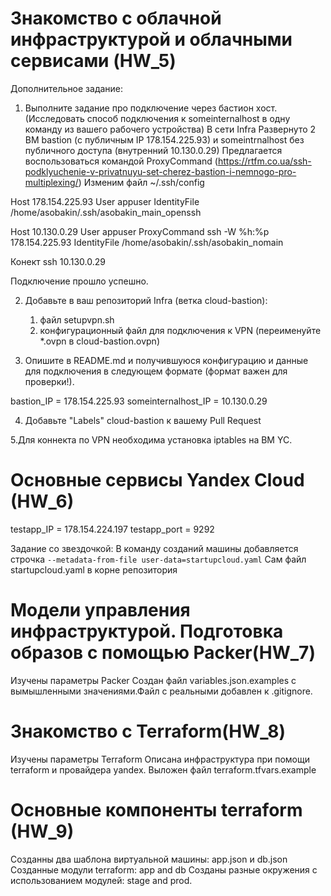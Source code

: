 # Знакомство с облачной инфраструктурой и облачными сервисами (HW_5)


Дополнительное задание:

1. Выполните задание про подключение через бастион хост.(Исследовать способ подключения к someinternalhost в одну
команду из вашего рабочего устройства)
В сети Infra Развернуто 2 ВМ bastion (c публичным IP 178.154.225.93) и  someintrnalhost без публичного доступа (внутренний 10.130.0.29)
Предлагается воспользоваться командой ProxyCommand (https://rtfm.co.ua/ssh-podklyuchenie-v-privatnuyu-set-cherez-bastion-i-nemnogo-pro-multiplexing/)
Изменим файл ~/.ssh/config

Host 178.154.225.93
    User appuser
    IdentityFile  /home/asobakin/.ssh/asobakin_main_openssh
   


Host 10.130.0.29
    User appuser
    ProxyCommand ssh -W %h:%p  178.154.225.93
    IdentityFile  /home/asobakin/.ssh/asobakin_nomain

Конект ssh 10.130.0.29

Подключение прошло успешно.

2. Добавьте в ваш репозиторий Infra (ветка cloud-bastion):

   1. файл setupvpn.sh
   2. конфигурационный файл для подключения к VPN (переименуйте *.ovpn в cloud-bastion.ovpn)

3. Опишите в README.md и получившуюся конфигурацию и данные для подключения в следующем формате (формат важен для проверки!).

bastion_IP = 178.154.225.93
someinternalhost_IP = 10.130.0.29


4. Добавьте "Labels" cloud-bastion к вашему Pull Request


5.Для коннекта по VPN необходима установка iptables на ВМ YC.

# Основные сервисы Yandex Cloud  (HW_6)
testapp_IP = 178.154.224.197
testapp_port = 9292

Задание со звездочкой:
В команду созданий машины добавляется строчка `--metadata-from-file user-data=startupcloud.yaml`
Сам файл startupcloud.yaml в корне репозитория


# Модели управления инфраструктурой. Подготовка образов с помощью Packer(HW_7)
Изучены параметры Packer
Создан файл variables.json.examples с вымышленными значениями.Файл с реальными добавлен к .gitignore.
 
 # Знакомство с Terraform(HW_8)
Изучены параметры Terraform
Описана инфраструктура при помощи terraform и провайдера yandex. Выложен файл terraform.tfvars.example

# Основные компоненты terraform (HW_9)
Созданны два шаблона виртуальной машины: app.json и db.json
Созданные модули terraform: app and db
Созданы разные окружения с использованием модулей: stage and prod.
